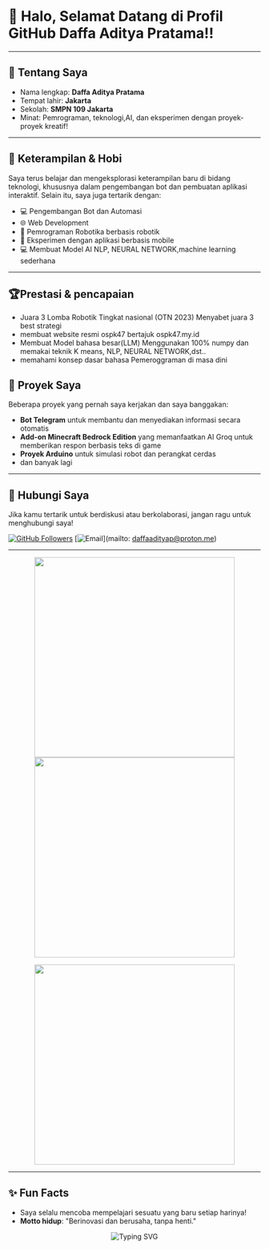 # 👋 Halo, Selamat Datang di Profil GitHub Daffa Aditya Pratama!!

---

## 📜 Tentang Saya
- Nama lengkap: **Daffa Aditya Pratama**
- Tempat lahir: **Jakarta**
- Sekolah: **SMPN 109 Jakarta**
- Minat: Pemrograman, teknologi,AI, dan eksperimen dengan proyek-proyek kreatif!

---

## 🔧 Keterampilan & Hobi
Saya terus belajar dan mengeksplorasi keterampilan baru di bidang teknologi, khususnya dalam pengembangan bot dan pembuatan aplikasi interaktif. Selain itu, saya juga tertarik dengan:
- 💻 Pengembangan Bot dan Automasi
- 🌐 Web Development
- 🤖 Pemrograman Robotika berbasis robotik 
- 📱 Eksperimen dengan aplikasi berbasis mobile
- 💻 Membuat Model AI NLP, NEURAL NETWORK,machine learning sederhana

---

## 🏆Prestasi & pencapaian 
- Juara 3 Lomba Robotik Tingkat nasional (OTN 2023) Menyabet juara 3 best strategi
- membuat website resmi ospk47 bertajuk ospk47.my.id
- Membuat Model bahasa besar(LLM) Menggunakan 100% numpy dan memakai teknik K means, NLP, NEURAL NETWORK,dst..
- memahami konsep dasar bahasa Pemeroggraman di masa dini
## 🚀 Proyek Saya
Beberapa proyek yang pernah saya kerjakan dan saya banggakan:
- **Bot Telegram** untuk membantu dan menyediakan informasi secara otomatis
- **Add-on Minecraft Bedrock Edition** yang memanfaatkan AI Groq untuk memberikan respon berbasis teks di game
- **Proyek Arduino** untuk simulasi robot dan perangkat cerdas
- dan banyak lagi

---

## 💫 Hubungi Saya
Jika kamu tertarik untuk berdiskusi atau berkolaborasi, jangan ragu untuk menghubungi saya!

[![GitHub Followers](https://img.shields.io/github/followers/daffa-aditya-p?style=social)](https://github.com/daffa-aditya-p)
[![Email](https://img.shields.io/badge/Email-daffaadityap@proton.me-red)](mailto: daffaadityap@proton.me)

---

<p align="center">
  <img src="https://github-readme-stats.vercel.app/api?username=daffa-aditya-p&show_icons=true&theme=tokyonight&count_private=true" width="400" />
  <img src="https://github-readme-stats.vercel.app/api/top-langs/?username=daffa-aditya-p&layout=compact&theme=tokyonight" width="400" />
</p>

<p align="center">
  <img src="https://github-readme-streak-stats.herokuapp.com/?user=daffa-aditya-p&theme=tokyonight" width="400" />
</p>

---

## ✨ Fun Facts
- Saya selalu mencoba mempelajari sesuatu yang baru setiap harinya!
- **Motto hidup**: "Berinovasi dan berusaha, tanpa henti."

<p align="center">
  <img src="https://readme-typing-svg.herokuapp.com?font=Fira+Code&size=24&pause=1000&color=blue&width=435&lines=Hello!+I'm+Daffa+Aditya+Pratama;A+Tech+Enthusiast+and+Developer" alt="Typing SVG" />
</p>

